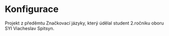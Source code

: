 # Konfigurace
Projekt z předěmtu Značkovací jázyky, který údělal student 2.ročniku oboru SYI Viacheslav Spitsyn.
